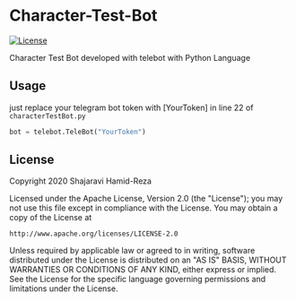 # Character-Test-Bot
[![License](https://img.shields.io/badge/License-Apache%202.0-blue.svg)](https://opensource.org/licenses/Apache-2.0)

Character Test Bot developed with telebot with Python Language


## Usage
just replace your telegram bot token with [YourToken] in line 22 of `characterTestBot.py`
```python
bot = telebot.TeleBot("YourToken")
```

## License
Copyright 2020 Shajaravi Hamid-Reza

Licensed under the Apache License, Version 2.0 (the "License");
you may not use this file except in compliance with the License.
You may obtain a copy of the License at

    http://www.apache.org/licenses/LICENSE-2.0
    
Unless required by applicable law or agreed to in writing, software
distributed under the License is distributed on an "AS IS" BASIS,
WITHOUT WARRANTIES OR CONDITIONS OF ANY KIND, either express or implied.
See the License for the specific language governing permissions and
limitations under the License.
